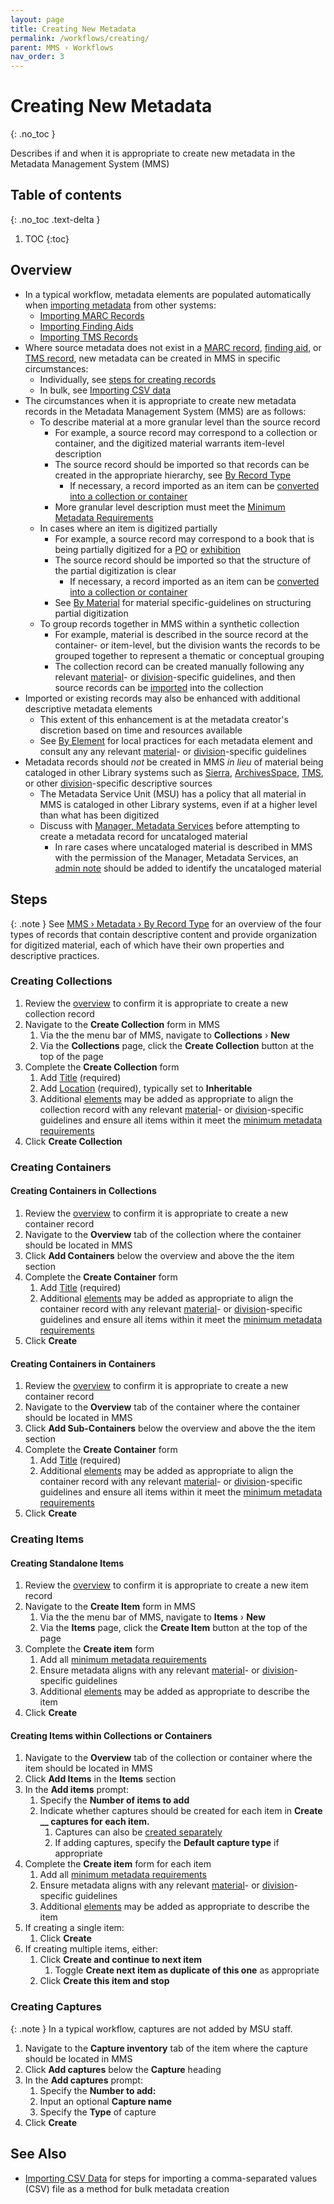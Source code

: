 ```yaml
---
layout: page
title: Creating New Metadata
permalink: /workflows/creating/
parent: MMS › Workflows
nav_order: 3
---
```


# Creating New Metadata
{: .no_toc }

Describes if and when it is appropriate to create new metadata in the Metadata Management System (MMS)

## Table of contents
{: .no_toc .text-delta }

1. TOC
{:toc}

## Overview
- In a typical workflow, metadata elements are populated automatically when [importing metadata](/metadata-documentation/workflows/importing/) from other systems:
  - [Importing MARC Records](/metadata-documentation/workflows/importing/marc/)
  - [Importing Finding Aids](/metadata-documentation/workflows/importing/finding-aids/)
  - [Importing TMS Records](/metadata-documentation/workflows/importing/tms/)
- Where source metadata does not exist in a [MARC record](/metadata-documentation/workflows/importing/marc/), [finding aid](/metadata-documentation/workflows/importing/finding-aids/), or [TMS record](/metadata-documentation/workflows/importing/csv/), new metadata can be created in MMS in specific circumstances:
  - Individually, see [steps for creating records](#steps)
  - In bulk, see [Importing CSV data](/metadata-documentation/workflows/importing/csv/)
- The circumstances when it is appropriate to create new metadata records in the Metadata Management System (MMS) are as follows:
  - To describe material at a more granular level than the source record
    - For example, a source record may correspond to a collection or container, and the digitized material warrants item-level description
    - The source record should be imported so that records can be created in the appropriate hierarchy, see [By Record Type](/metadata-documentation/metadata/record-type/)
      - If necessary, a record imported as an item can be [converted into a collection or container](/metadata-documentation/workflows/remediation/restructuring/#converting-items)
    - More granular level description must meet the [Minimum Metadata Requirements](/metadata-documentation/metadata/guidelines/#minimum-metadata-requirements)
  - In cases where an item is digitized partially
    - For example, a source record may correspond to a book that is being partially digitized for a [PO](/metadata-documentation/workflows/digitization/po/) or [exhibition](/metadata-documentation/workflows/digitization/exhibitions/)
    - The source record should be imported so that the structure of the partial digitization is clear
      - If necessary, a record imported as an item can be [converted into a collection or container](/metadata-documentation/workflows/remediation/restructuring/#converting-items)
    - See [By Material](/metadata-documentation/metadata/material/) for material specific-guidelines on structuring partial digitization
  - To group records together in MMS within a synthetic collection
    - For example, material is described in the source record at the container- or item-level, but the division wants the records to be grouped together to represent a thematic or conceptual grouping
    - The collection record can be created manually following any relevant [material](/metadata-documentation/metadata/material/)- or [division](/metadata-documentation/metadata/division/)-specific guidelines, and then source records can be [imported](/metadata-documentation/workflows/importing/) into the collection
- Imported or existing records may also be enhanced with additional descriptive metadata elements
  - This extent of this enhancement is at the metadata creator's discretion based on time and resources available
  - See [By Element](/metadata-documentation/metadata/element/) for local practices for each metadata element and consult any any relevant [material](/metadata-documentation/metadata/material/)- or [division](/metadata-documentation/metadata/division/)-specific guidelines
- Metadata records should _not_ be created in MMS _in lieu_ of material being cataloged in other Library systems such as [Sierra](/metadata-documentation/resources/glossary/#sierra), [ArchivesSpace](/metadata-documentation/resources/glossary/#archivesspace), [TMS](/metadata-documentation/resources/glossary/#the-museum-system), or other [division](/metadata-documentation/metadata/division/)-specific descriptive sources
  - The Metadata Service Unit (MSU) has a policy that all material in MMS is cataloged in other Library systems, even if at a higher level than what has been digitized
  - Discuss with [Manager, Metadata Services](/metadata-documentation/contact/#our-team) before attempting to create a metadata record for uncataloged material
    - In rare cases where uncataloged material is described in MMS with the permission of the Manager, Metadata Services, an [admin note](/metadata-documentation/metadata/element/note/#type) should be added to identify the uncataloged material

## Steps

{: .note }
See [MMS › Metadata › By Record Type](/metadata-documentation/metadata/record-type/) for an overview of the four types of records that contain descriptive content and provide organization for digitized material, each of which have their own properties and descriptive practices.

### Creating Collections
1. Review the [overview](#overview) to confirm it is appropriate to create a new collection record
1. Navigate to the **Create Collection** form in MMS
   1. Via the the menu bar of MMS, navigate to **Collections** › **New**
   1. Via the **Collections** page, click the **Create Collection** button at the top of the page
1. Complete the **Create Collection** form
   1. Add [Title](/metadata-documentation/metadata/element/title/) (required)
   1. Add [Location](/metadata-documentation/metadata/element/location/) (required), typically set to **Inheritable**
   1. Additional [elements](/metadata-documentation/metadata/element/) may be added as appropriate to align the collection record with any relevant [material](/metadata-documentation/metadata/material/)- or [division](/metadata-documentation/metadata/division/)-specific guidelines and ensure all items within it meet the [minimum metadata requirements](/metadata-documentation/metadata/guidelines/#minimum-metadata-requirements)
1. Click **Create Collection**

### Creating Containers

#### Creating Containers in Collections
1. Review the [overview](#overview) to confirm it is appropriate to create a new container record
1. Navigate to the **Overview** tab of the collection where the container should be located in MMS
1. Click **Add Containers** below the overview and above the the item section
1. Complete the **Create Container** form
   1. Add [Title](/metadata-documentation/metadata/element/title/) (required)
   1. Additional [elements](/metadata-documentation/metadata/element/) may be added as appropriate to align the container record with any relevant [material](/metadata-documentation/metadata/material/)- or [division](/metadata-documentation/metadata/division/)-specific guidelines and ensure all items within it meet the [minimum metadata requirements](/metadata-documentation/metadata/guidelines/#minimum-metadata-requirements)
1. Click **Create**

#### Creating Containers in Containers
1. Review the [overview](#overview) to confirm it is appropriate to create a new container record
1. Navigate to the **Overview** tab of the container where the container should be located in MMS
1. Click **Add Sub-Containers** below the overview and above the the item section
1. Complete the **Create Container** form
   1. Add [Title](/metadata-documentation/metadata/element/title/) (required)
   1. Additional [elements](/metadata-documentation/metadata/element/) may be added as appropriate to align the container record with any relevant [material](/metadata-documentation/metadata/material/)- or [division](/metadata-documentation/metadata/division/)-specific guidelines and ensure all items within it meet the [minimum metadata requirements](/metadata-documentation/metadata/guidelines/#minimum-metadata-requirements)
1. Click **Create**

### Creating Items

#### Creating Standalone Items
1. Review the [overview](#overview) to confirm it is appropriate to create a new item record
1. Navigate to the **Create Item** form in MMS
   1. Via the the menu bar of MMS, navigate to **Items** › **New**
   1. Via the **Items** page, click the **Create Item** button at the top of the page
1. Complete the **Create item** form
   1. Add all [minimum metadata requirements](/metadata-documentation/metadata/guidelines/#minimum-metadata-requirements)
   1. Ensure metadata aligns with any relevant [material](/metadata-documentation/metadata/material/)- or [division](/metadata-documentation/metadata/division/)-specific guidelines
   1. Additional [elements](/metadata-documentation/metadata/element/) may be added as appropriate to describe the item
1. Click **Create**

#### Creating Items within Collections or Containers
1. Navigate to the **Overview** tab of the collection or container where the item should be located in MMS
1. Click **Add Items** in the **Items** section
1. In the **Add items** prompt:
   1. Specify the **Number of items to add**
   1. Indicate whether captures should be created for each item in **Create \_\_ captures for each item.**
      1. Captures can also be [created separately](#creating-captures)
      1. If adding captures, specify the **Default capture type** if appropriate
1. Complete the **Create item** form for each item
   1. Add all [minimum metadata requirements](/metadata-documentation/metadata/guidelines/#minimum-metadata-requirements)
   1. Ensure metadata aligns with any relevant [material](/metadata-documentation/metadata/material/)- or [division](/metadata-documentation/metadata/division/)-specific guidelines
   1. Additional [elements](/metadata-documentation/metadata/element/) may be added as appropriate to describe the item
1. If creating a single item:
   1. Click **Create**
1. If creating multiple items, either:
   1. Click **Create and continue to next item**
      1. Toggle **Create next item as duplicate of this one** as appropriate
   1. Click **Create this item and stop**

### Creating Captures

{: .note }
In a typical workflow, captures are not added by MSU staff.

1. Navigate to the **Capture inventory** tab of the item where the capture should be located in MMS
1. Click **Add captures** below the **Capture** heading
1. In the **Add captures** prompt:
   1. Specify the **Number to add:**
   1. Input an optional **Capture name**
   1. Specify the **Type** of capture
1. Click **Create**

## See Also
- [Importing CSV Data](/metadata-documentation/workflows/importing/csv/) for steps for importing a comma-separated values (CSV) file as a method for bulk metadata creation